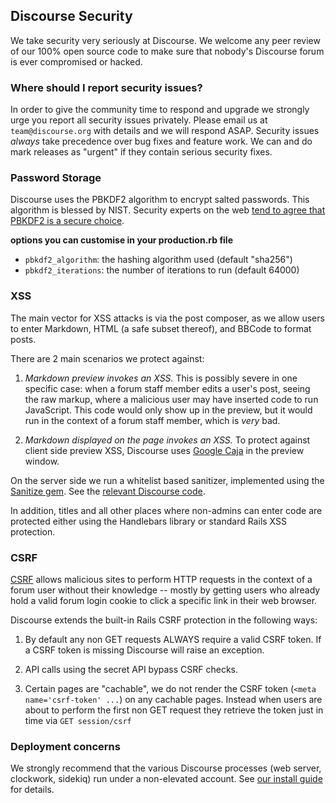 
## Discourse Security

We take security very seriously at Discourse. We welcome any peer review of our 100% open source code to make sure that nobody's Discourse forum is ever compromised or hacked. 

### Where should I report security issues?

In order to give the community time to respond and upgrade we strongly urge you report all security issues privately. Please email us at `team@discourse.org` with details and we will respond ASAP. Security issues *always* take precedence over bug fixes and feature work. We can and do mark releases as "urgent" if they contain serious security fixes.

### Password Storage

Discourse uses the PBKDF2 algorithm to encrypt salted passwords. This algorithm is blessed by NIST. Security experts on the web [tend to agree that PBKDF2 is a secure choice](http://security.stackexchange.com/questions/4781/do-any-security-experts-recommend-bcrypt-for-password-storage).

**options you can customise in your production.rb file**

- `pbkdf2_algorithm`: the hashing algorithm used (default "sha256")  
- `pbkdf2_iterations`: the number of iterations to run (default 64000)


### XSS

The main vector for XSS attacks is via the post composer, as we allow users to enter Markdown, HTML (a safe subset thereof), and BBCode to format posts.

There are 2 main scenarios we protect against:

1. *Markdown preview invokes an XSS.* This is possibly severe in one specific case: when a forum staff member edits a user's post, seeing the raw markup, where a malicious user may have inserted code to run JavaScript. This code would only show up in the preview, but it would run in the context of a forum staff member, which is *very* bad.

2. *Markdown displayed on the page invokes an XSS.* To protect against client side preview XSS, Discourse uses [Google Caja](https://code.google.com/p/google-caja/) in the preview window.

On the server side we run a whitelist based sanitizer, implemented using the [Sanitize gem](https://github.com/rgrove/sanitize). See the [relevant Discourse code](https://github.com/discourse/discourse/blob/master/lib/pretty_text.rb).  

In addition, titles and all other places where non-admins can enter code are protected either using the Handlebars library or standard Rails XSS protection.

### CSRF

[CSRF](http://en.wikipedia.org/wiki/Cross-site_request_forgery) allows malicious sites to perform HTTP requests in the context of a forum user without their knowledge -- mostly by getting users who already hold a valid forum login cookie to click a specific link in their web browser.

Discourse extends the built-in Rails CSRF protection in the following ways:

1. By default any non GET requests ALWAYS require a valid CSRF token. If a CSRF token is missing Discourse will raise an exception.

2. API calls using the secret API bypass CSRF checks.

3. Certain pages are "cachable", we do not render the CSRF token (`<meta name='csrf-token' ...`) on any cachable pages. Instead when users are about to perform the first non GET request they retrieve the token just in time via `GET session/csrf`

### Deployment concerns

We strongly recommend that the various Discourse processes (web server, clockwork, sidekiq) run under a non-elevated account. See [our install guide](https://github.com/discourse/discourse/blob/master/docs/INSTALL-ubuntu.md) for details.
